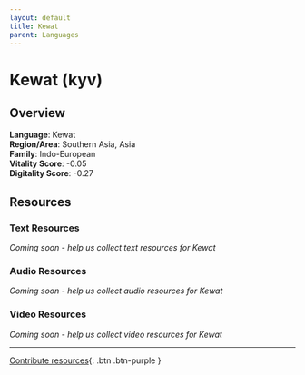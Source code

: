 ```yaml
---
layout: default
title: Kewat
parent: Languages
---
```


# Kewat (kyv)

## Overview

**Language**: Kewat  
**Region/Area**: Southern Asia, Asia  
**Family**: Indo-European  
**Vitality Score**: -0.05  
**Digitality Score**: -0.27  

## Resources

### Text Resources
*Coming soon - help us collect text resources for Kewat*

### Audio Resources
*Coming soon - help us collect audio resources for Kewat*

### Video Resources
*Coming soon - help us collect video resources for Kewat*

---

[Contribute resources](https://fairtrain.github.io/){: .btn .btn-purple }
